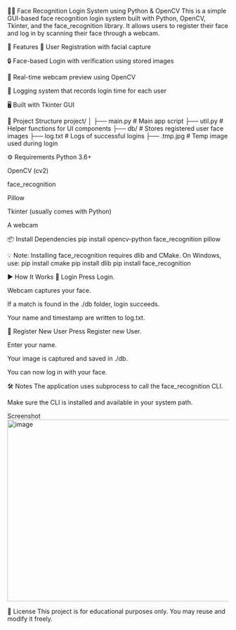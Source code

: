 🧑‍💻 Face Recognition Login System using Python & OpenCV
This is a simple GUI-based face recognition login system built with Python, OpenCV, Tkinter, and the face_recognition library. It allows users to register their face and log in by scanning their face through a webcam.

📌 Features
👤 User Registration with facial capture


🔒 Face-based Login with verification using stored images


🎥 Real-time webcam preview using OpenCV


📝 Logging system that records login time for each user


🖥️ Built with Tkinter GUI



📁 Project Structure
project/
│
├── main.py               # Main app script
├── util.py               # Helper functions for UI components
├── db/                   # Stores registered user face images
├── log.txt               # Logs of successful logins
├── .tmp.jpg              # Temp image used during login


⚙️ Requirements
Python 3.6+


OpenCV (cv2)


face_recognition


Pillow


Tkinter (usually comes with Python)


A webcam


📦 Install Dependencies
pip install opencv-python face_recognition pillow

💡 Note: Installing face_recognition requires dlib and CMake. On Windows, use:
pip install cmake
pip install dlib
pip install face_recognition


▶️ How It Works
🔑 Login
Press Login.


Webcam captures your face.


If a match is found in the ./db folder, login succeeds.


Your name and timestamp are written to log.txt.


🧍 Register New User
Press Register new User.


Enter your name.


Your image is captured and saved in ./db.


You can now log in with your face.



🛠️ Notes
The application uses subprocess to call the face_recognition CLI.


Make sure the CLI is installed and available in your system path.

Screenshot
<img width="901" height="414" alt="image" src="https://github.com/user-attachments/assets/d68e5183-b953-4e5b-b5bd-87a3e9c735bb" />



📄 License
This project is for educational purposes only. You may reuse and modify it freely.
